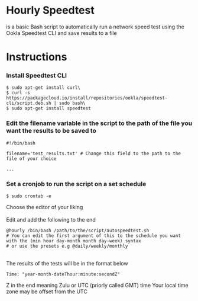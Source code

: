 # Hourly Speedtest
is a basic Bash script to automatically run a network speed test using the Ookla Speedtest CLI and save results to a file

# Instructions
### Install Speedtest CLI
    $ sudo apt-get install curl\
    $ curl -s https://packagecloud.io/install/repositories/ookla/speedtest-cli/script.deb.sh | sudo bash\
    $ sudo apt-get install speedtest
### Edit the filename variable in the script to the path of the file you want the results to be saved to
    #!/bin/bash

    filename='test_results.txt' # Change this field to the path to the file of your choice
    
    ...
### Set a cronjob to run the script on a set schedule
    $ sudo crontab -e
Choose the editor of your liking\
\
Edit and add the following to the end

    @hourly /bin/bash /path/to/the/script/autospeedtest.sh
    # You can edit the first argument of this to the schedule you want with the (min hour day-month month day-week) syntax 
    # or use the presets e.g @daily/weekly/monthly
\
The results of the tests will be in the format below

    Time: "year-month-dateThour:minute:secondZ" 
Z in the end meaning Zulu or UTC (priorly called GMT) time 
Your local time zone may be offset from the UTC
